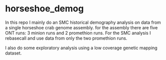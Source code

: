 # horseshoe_demog

In this repo I mainly do an SMC historical demography analysis on data from a single horseshoe crab genome assembly. for the assembly there are five ONT runs: 3 minion runs and 2 promethion runs. For the SMC analysis I rebasecall and use data from only the two promethion runs. 

I also do some exploratory analysis using a low coverage genetic mapping dataset. 